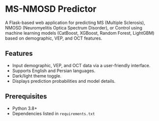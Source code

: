# MS-NMOSD Predictor

A Flask-based web application for predicting MS (Multiple Sclerosis), NMOSD (Neuromyelitis Optica Spectrum Disorder), or Control using machine learning models (CatBoost, XGBoost, Random Forest, LightGBM) based on demographic, VEP, and OCT features.

## Features
- Input demographic, VEP, and OCT data via a user-friendly interface.
- Supports English and Persian languages.
- Dark/light theme toggle.
- Displays prediction probabilities and model details.

## Prerequisites
- Python 3.8+
- Dependencies listed in `requirements.txt`